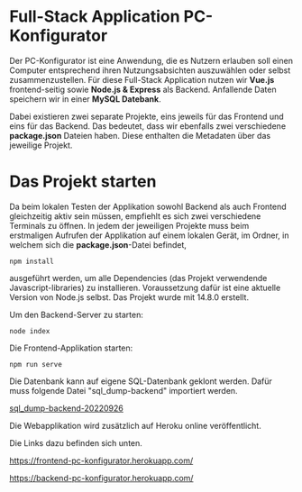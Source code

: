 # Full-Stack Application PC-Konfigurator

Der PC-Konfigurator ist eine Anwendung, die es Nutzern erlauben soll einen Computer entsprechend ihren Nutzungsabsichten auszuwählen oder selbst zusammenzustellen. Für diese Full-Stack Application nutzen wir **Vue.js** frontend-seitig sowie **Node.js & Express** als Backend. Anfallende Daten speichern wir in einer **MySQL Datebank**.

Dabei existieren zwei separate Projekte, eins jeweils für das Frontend und eins für das Backend. Das bedeutet, dass wir ebenfalls zwei verschiedene **package.json** Dateien haben. Diese enthalten die Metadaten über das jeweilige Projekt.

# Das Projekt starten

Da beim lokalen Testen der Applikation sowohl Backend als auch Frontend gleichzeitig aktiv sein müssen, empfiehlt es sich zwei verschiedene Terminals zu öffnen. In jedem der jeweiligen Projekte muss beim erstmaligen Aufrufen der Applikation auf einem lokalen Gerät, im Ordner, in welchem sich die **package.json**-Datei befindet, 

    npm install

ausgeführt werden, um alle Dependencies (das Projekt verwendende Javascript-libraries) zu installieren. Voraussetzung dafür ist eine aktuelle Version von Node.js selbst. Das Projekt wurde mit 14.8.0 erstellt.

Um den Backend-Server zu starten:

    node index

Die Frontend-Applikation starten:

    npm run serve
Die Datenbank kann auf eigene SQL-Datenbank geklont werden. Dafür muss folgende Datei "sql_dump-backend" importiert werden.

[sql_dump-backend-20220926](/sql_dump-backend-20220926.sql)

Die Webapplikation wird zusätzlich auf Heroku online veröffentlicht. 

Die Links dazu befinden sich unten. 

https://frontend-pc-konfigurator.herokuapp.com/

https://backend-pc-konfigurator.herokuapp.com/

